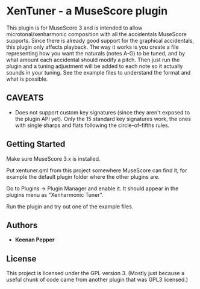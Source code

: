 # XenTuner - a MuseScore plugin

This plugin is for MuseScore 3 and is intended to allow 
microtonal/xenharmonic composition with all the accidentals MuseScore 
supports. Since there is already good support for the graphical 
accidentals, this plugin only affects playback. The way it works is you 
create a file representing how you want the naturals (notes A-G) to be 
tuned, and by what amount each accidental should modify a pitch. Then 
just run the plugin and a tuning adjustment will be added to each note 
so it actually sounds in your tuning. See the example files to 
understand the format and what is possible.

## CAVEATS

* Does not support custom key signatures (since they aren't exposed to 
the plugin API yet). Only the 15 standard key signatures work, the ones 
with single sharps and flats following the circle-of-fifths rules.

## Getting Started

Make sure MuseScore 3.x is installed.

Put xentuner.qml from this project somewhere MuseScore can find it, for 
example the default plugin folder where the other plugins are.

Go to Plugins -> Plugin Manager and enable it. It should appear in the 
plugins menu as "Xenharmonic Tuner".

Run the plugin and try out one of the example files.

## Authors

* **Keenan Pepper**

## License

This project is licensed under the GPL version 3. (Mostly just because a 
useful chunk of code came from another plugin that was GPL3 licensed.)

